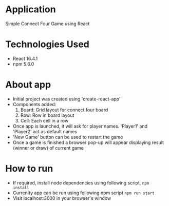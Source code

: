 # Application
Simple Connect Four Game using React

# Technologies Used
- React 16.4.1
- npm 5.6.0

# About app
- Initial project was created using 'create-react-app'
- Components added:
    1. Board: Grid layout for connect four board
    2. Row: Row in board layout
    3. Cell: Each cell in a row
- Once app is launched, it will ask for player names. 'Player1' and 'Player2' act as default names
- 'New Game' button can be used to restart the game
- Once a game is finished a browser pop-up will appear displaying result (winner or draw) of current game

# How to run
-  If required, install node dependencies using following script,
    `npm install`
- Currenlty app can be run using following npm script
    `npm run start`
- Visit localhost:3000 in your browser's window
